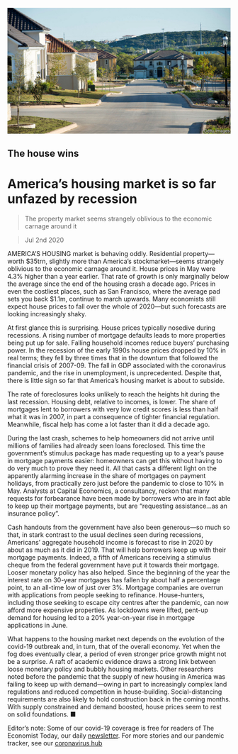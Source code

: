 ![](./images/20200704_FNP503.jpg)

## The house wins

# America’s housing market is so far unfazed by recession

> The property market seems strangely oblivious to the economic carnage around it

> Jul 2nd 2020

AMERICA’S HOUSING market is behaving oddly. Residential property—worth $35trn, slightly more than America’s stockmarket—seems strangely oblivious to the economic carnage around it. House prices in May were 4.3% higher than a year earlier. That rate of growth is only marginally below the average since the end of the housing crash a decade ago. Prices in even the costliest places, such as San Francisco, where the average pad sets you back $1.1m, continue to march upwards. Many economists still expect house prices to fall over the whole of 2020—but such forecasts are looking increasingly shaky.

At first glance this is surprising. House prices typically nosedive during recessions. A rising number of mortgage defaults leads to more properties being put up for sale. Falling household incomes reduce buyers’ purchasing power. In the recession of the early 1990s house prices dropped by 10% in real terms; they fell by three times that in the downturn that followed the financial crisis of 2007-09. The fall in GDP associated with the coronavirus pandemic, and the rise in unemployment, is unprecedented. Despite that, there is little sign so far that America’s housing market is about to subside.

The rate of foreclosures looks unlikely to reach the heights hit during the last recession. Housing debt, relative to incomes, is lower. The share of mortgages lent to borrowers with very low credit scores is less than half what it was in 2007, in part a consequence of tighter financial regulation. Meanwhile, fiscal help has come a lot faster than it did a decade ago.

During the last crash, schemes to help homeowners did not arrive until millions of families had already seen loans foreclosed. This time the government’s stimulus package has made requesting up to a year’s pause in mortgage payments easier: homeowners can get this without having to do very much to prove they need it. All that casts a different light on the apparently alarming increase in the share of mortgages on payment holidays, from practically zero just before the pandemic to close to 10% in May. Analysts at Capital Economics, a consultancy, reckon that many requests for forbearance have been made by borrowers who are in fact able to keep up their mortgage payments, but are “requesting assistance...as an insurance policy”.

Cash handouts from the government have also been generous—so much so that, in stark contrast to the usual declines seen during recessions, Americans’ aggregate household income is forecast to rise in 2020 by about as much as it did in 2019. That will help borrowers keep up with their mortgage payments. Indeed, a fifth of Americans receiving a stimulus cheque from the federal government have put it towards their mortgage. Looser monetary policy has also helped. Since the beginning of the year the interest rate on 30-year mortgages has fallen by about half a percentage point, to an all-time low of just over 3%. Mortgage companies are overrun with applications from people seeking to refinance. House-hunters, including those seeking to escape city centres after the pandemic, can now afford more expensive properties. As lockdowns were lifted, pent-up demand for housing led to a 20% year-on-year rise in mortgage applications in June.

What happens to the housing market next depends on the evolution of the covid-19 outbreak and, in turn, that of the overall economy. Yet when the fog does eventually clear, a period of even stronger price growth might not be a surprise. A raft of academic evidence draws a strong link between loose monetary policy and bubbly housing markets. Other researchers noted before the pandemic that the supply of new housing in America was failing to keep up with demand—owing in part to increasingly complex land regulations and reduced competition in house-building. Social-distancing requirements are also likely to hold construction back in the coming months. With supply constrained and demand boosted, house prices seem to rest on solid foundations. ■

Editor’s note: Some of our covid-19 coverage is free for readers of The Economist Today, our daily [newsletter](https://www.economist.com/https://my.economist.com/user#newsletter). For more stories and our pandemic tracker, see our [coronavirus hub](https://www.economist.com//news/2020/03/11/the-economists-coverage-of-the-coronavirus)